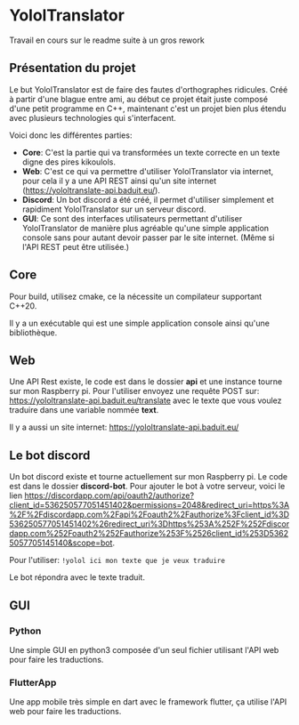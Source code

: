 # YololTranslator
Travail en cours sur le readme suite à un gros rework

## Présentation du projet
Le but YololTranslator est de faire des fautes d'orthographes ridicules. Créé à partir d'une blague entre ami, au début ce projet était juste composé d'une petit programme en C++, maintenant c'est un projet bien plus étendu avec plusieurs technologies qui s'interfacent.

Voici donc les différentes parties:
- __Core__: C'est la partie qui va transformées un texte correcte en un texte digne des pires kikoulols.
- __Web__: C'est ce qui va permettre d'utiliser YololTranslator via internet, pour cela il y a une API REST ainsi qu'un site internet (https://yololtranslate-api.baduit.eu/).
- __Discord__: Un bot discord a été créé, il permet d'utiliser simplement et rapidiment YololTranslator sur un serveur discord.
- __GUI__: Ce sont des interfaces utilisateurs permettant d'utiliser YololTranslator de manière plus agréable qu'une simple application console sans pour autant devoir passer par le site internet. (Même si l'API REST peut être utilisée.)

## Core
Pour build, utilisez cmake, ce la nécessite un compilateur supportant C++20.

Il y a un exécutable qui est une simple application console ainsi qu'une bibliothèque.

## Web
Une API Rest existe, le code est dans le dossier __api__ et une instance tourne sur mon Raspberry pi. Pour l'utiliser envoyez une requête POST sur: https://yololtranslate-api.baduit.eu/translate avec le texte que vous voulez traduire dans une variable nommée __text__.

Il y a aussi un site internet: https://yololtranslate-api.baduit.eu/

## Le bot discord
Un bot discord existe et tourne actuellement sur mon Raspberry pi. Le code est dans le dossier __discord-bot__. Pour ajouter le bot à votre serveur, voici le lien https://discordapp.com/api/oauth2/authorize?client_id=536250577051451402&permissions=2048&redirect_uri=https%3A%2F%2Fdiscordapp.com%2Fapi%2Foauth2%2Fauthorize%3Fclient_id%3D536250577051451402%26redirect_uri%3Dhttps%253A%252F%252Fdiscordapp.com%252Foauth2%252Fauthorize%253F%2526client_id%253D53625057705145140&scope=bot.

Pour l'utiliser:
`!yolol ici mon texte que je veux traduire`

Le bot répondra avec le texte traduit.

## GUI
### Python
Une simple GUI en python3 composée d'un seul fichier utilisant l'API web pour faire les traductions.

### FlutterApp
Une app mobile très simple en dart avec le framework flutter, ça utilise l'API web pour faire les traductions.
